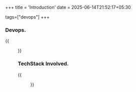 +++
title = 'Introduction'
date = 2025-06-14T21:52:17+05:30

tags=["devops"]
+++

### Devops.


{{<figure src="/images/Devops/Devops.png" alt="Devops.">}}
### TechStack Involved.
{{<figure src="/images/Devops/TechStack.png" alt="TechStack.">}}
